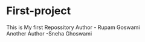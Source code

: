 # First-project
This is My first Repossitory
Author - Rupam Goswami <br>
Another Author -Sneha Ghoswami<br>
